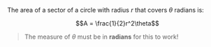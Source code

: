 The area of a sector of a circle with radius $r$ that covers $\theta$ radians is:

$$A = \frac{1}{2}r^2\theta$$

> The measure of $\theta$ must be in **radians** for this to work!
